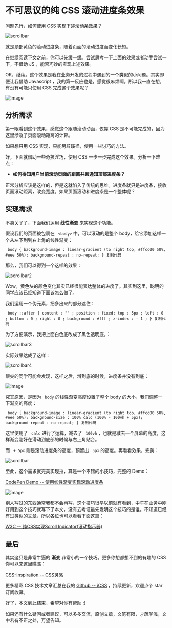 # 不可思议的纯 CSS 滚动进度条效果 #

问题先行，如何使用 CSS 实现下述滚动条效果？

![scrollbar](https://user-gold-cdn.xitu.io/2019/1/9/168314f06c5dee8a?imageslim)

就是顶部黄色的滚动进度条，随着页面的滚动进度而变化长短。

在继续阅读下文之前，你可以先缓一缓。尝试思考一下上面的效果或者动手尝试一下，不借助 JS ，能否巧妙的实现上述效果。

OK，继续。这个效果是我在业务开发的过程中遇到的一个类似的小问题。其实即便让我借助 Javascript ，我的第一反应也是，感觉很麻烦啊。所以我一直在想，有没有可能只使用 CSS 完成这个效果呢？

![image](https://user-gold-cdn.xitu.io/2019/1/9/168314f06bcc0eba?imageView2/0/w/1280/h/960/ignore-error/1)

## 分析需求 ##

第一眼看到这个效果，感觉这个跟随滚动动画，仅靠 CSS 是不可能完成的，因为这里涉及了页面滚动距离的计算。

如果想只用 CSS 实现，只能另辟蹊径，使用一些讨巧的方法。

好，下面就借助一些奇技淫巧，使用 CSS 一步一步完成这个效果。分析一下难点：

* **如何得知用户当前滚动页面的距离并且通知顶部进度条？**

正常分析应该是这样的，但是这就陷入了传统的思维。进度条就只是进度条，接收页面滚动距离，改变宽度。如果页面滚动和进度条是一个整体呢？

## 实现需求 ##

不卖关子了，下面我们运用 **线性渐变** 来实现这个功能。

假设我们的页面被包裹在 ` <body>` 中，可以滚动的是整个 body，给它添加这样一个从左下到到右上角的线性渐变：

` body { background-image : linear-gradient (to right top, #ffcc00 50%, #eee 50%); background-repeat : no-repeat; } 复制代码`

那么，我们可以得到一个这样的效果：

![scrollbar2](https://user-gold-cdn.xitu.io/2019/1/9/168314f06c416417?imageslim)

Wow，黄色块的颜色变化其实已经很能表达整体的进度了。其实到这里，聪明的同学应该已经知道下面该怎么做了。

我们运用一个伪元素，把多出来的部分遮住：

` body ::after { content : "" ; position : fixed; top : 5px ; left : 0 ; bottom : 0 ; right : 0 ; background : #fff ; z-index : - 1 ; } 复制代码`

为了方便演示，我把上面白色底改成了黑色透明底，：

![scrollbar3](https://user-gold-cdn.xitu.io/2019/1/9/168314f06c66d095?imageslim)

实际效果达成了这样：

![scrollbar4](https://user-gold-cdn.xitu.io/2019/1/9/168314f06e5f9eb2?imageslim)

眼尖的同学可能会发现，这样之后，滑到底的时候，进度条并没有到底：

![image](https://user-gold-cdn.xitu.io/2019/1/9/168314f06c1757ac?imageView2/0/w/1280/h/960/ignore-error/1)

究其原因，是因为 ` body` 的线性渐变高度设置了整个 body 的大小，我们调整一下渐变的高度：

` body { background-image : linear-gradient (to right top, #ffcc00 50%, #eee 50%); background-size : 100% calc (100% - 100vh + 5px); background-repeat : no-repeat; } 复制代码`

这里使用了 ` calc` 进行了运算，减去了 ` 100vh` ，也就是减去一个屏幕的高度，这样渐变刚好在滑动到底部的时候与右上角贴合。

而 ` + 5px` 则是滚动进度条的高度，预留出 ` 5px` 的高度。再看看效果，完美：

![scrollbar](https://user-gold-cdn.xitu.io/2019/1/9/168314f06c5dee8a?imageslim)

至此，这个需求就完美实现拉，算是一个不错的小技巧，完整的 Demo：

[CodePen Demo -- 使用线性渐变实现滚动进度条]( https://link.juejin.im?target=https%3A%2F%2Fcodepen.io%2FChokcoco%2Fpen%2FKbBXQM%3Feditors%3D1100 )

![image](https://user-gold-cdn.xitu.io/2019/1/9/168314f15ff853c8?imageView2/0/w/1280/h/960/ignore-error/1)

别人写过的东西通常我都不会再写，这个技巧很早以前就有看到，中午在业务中刚好用到这个技巧就写下了本文，没有去考证最先发明这个技巧的是谁。不知道已经有过类似的文章，所以各位也可以看看下面这篇：

[ W3C -- 纯CSS实现Scroll Indicator(滚动指示器)]( https://link.juejin.im?target=https%3A%2F%2Fwww.w3cplus.com%2Fcss%2Fpure-css-create-scroll-indicator.html )

## 最后 ##

其实这只是非常牛逼的 **渐变** 非常小的一个技巧。更多你想都想不到的有趣的 CSS 你可以来这里瞧瞧：

[CSS-Inspiration -- CSS灵感]( https://link.juejin.im?target=https%3A%2F%2Fgithub.com%2Fchokcoco%2FCSS-Inspiration )

更多精彩 CSS 技术文章汇总在我的 [Github -- iCSS]( https://link.juejin.im?target=https%3A%2F%2Fgithub.com%2Fchokcoco%2FiCSS ) ，持续更新，欢迎点个 star 订阅收藏。

好了，本文到此结束，希望对你有帮助 :)

如果还有什么疑问或者建议，可以多多交流，原创文章，文笔有限，才疏学浅，文中若有不正之处，万望告知。